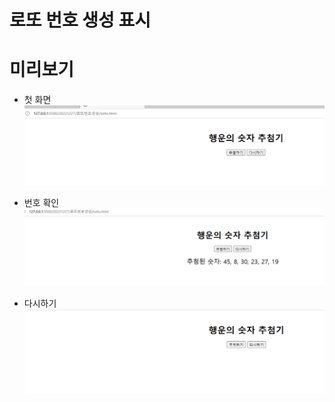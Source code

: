 # 로또 번호 생성 표시

# 미리보기 

- 첫 화면
![Alt text](./images/image.png)

- 번호 확인
![Alt text](./images/image-1.png)

- 다시하기
![Alt text](./images/image-2.png)